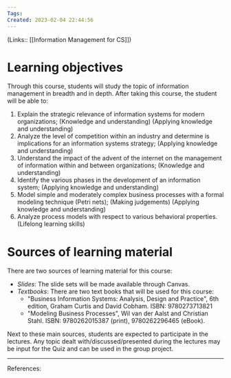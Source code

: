```yaml
---
Tags: 
Created: 2023-02-04 22:44:56
---
```

(Links:: [[Information Management for CS]])
# Learning objectives

Through this course, students will study the topic of information management in breadth and in depth. After taking this course, the student will be able to:

1.  Explain the strategic relevance of information systems for modern organizations; (Knowledge and understanding) (Applying knowledge and understanding)
2.  Analyze the level of competition within an industry and determine is implications for an information systems strategy; (Applying knowledge and understanding)
3.  Understand the impact of the advent of the internet on the management of information within and between organizations; (Knowledge and understanding)
4.  Identify the various phases in the development of an information system; (Applying knowledge and understanding)
5.  Model simple and moderately complex business processes with a formal modeling technique (Petri nets); (Making judgements) (Applying knowledge and understanding)
6.  Analyze process models with respect to various behavioral properties. (Lifelong learning skills)
# Sources of learning material
There are two sources of learning material for this course:

- _Slides_: The slide sets will be made available through Canvas.
- _Textbooks_: There are two text books that will be used for this course:
    - "Business Information Systems: Analysis, Design and Practice", 6th edition, Graham Curtis and David Cobham. ISBN: 9780273713821
    - "Modeling Business Processes", Wil van der Aalst and Christian Stahl. ISBN: 9780262015387 (print), 9780262296465 (eBook).

Next to these main sources, students are expected to participate in the lectures. Any topic dealt with/discussed/presented during the lectures may be input for the Quiz and can be used in the group project.

---
References: